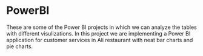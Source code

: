 # PowerBI
These are some of the Power BI projects in which we can analyze the tables with different visulizations.
In this project we are implementing a Power BI application for customer services in Ali restaurant with neat bar charts and pie charts.
